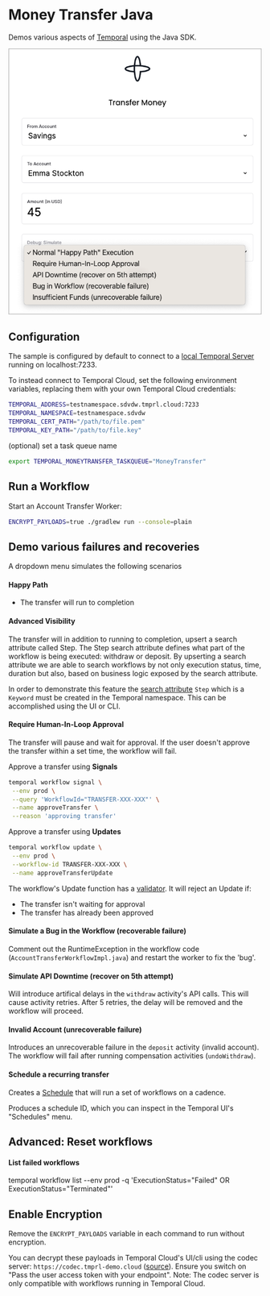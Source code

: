 # Money Transfer Java

Demos various aspects of [Temporal](https://temporal.io) using the Java SDK.

![UI Screenshot](./ui.png)

## Configuration

The sample is configured by default to connect to
a [local Temporal Server](https://docs.temporal.io/cli#starting-the-temporal-server) running on localhost:7233.

To instead connect to Temporal Cloud, set the following environment variables, replacing them with your own Temporal
Cloud credentials:

```bash
TEMPORAL_ADDRESS=testnamespace.sdvdw.tmprl.cloud:7233
TEMPORAL_NAMESPACE=testnamespace.sdvdw
TEMPORAL_CERT_PATH="/path/to/file.pem"
TEMPORAL_KEY_PATH="/path/to/file.key"
````

(optional) set a task queue name

```bash
export TEMPORAL_MONEYTRANSFER_TASKQUEUE="MoneyTransfer"
```

## Run a Workflow

Start an Account Transfer Worker:

```bash
ENCRYPT_PAYLOADS=true ./gradlew run --console=plain
```

## Demo various failures and recoveries

A dropdown menu simulates the following scenarios

#### Happy Path

- The transfer will run to completion

#### Advanced Visibility

The transfer will in addition to running to completion, upsert a search attribute called Step. The Step search attribute
defines what part of the workflow is being executed: withdraw or deposit. By upserting a search attribute we are able to
search workflows by not only execution status, time, duration but also, based on business logic exposed by the search
attribute.

In order to demonstrate this feature the [search attribute](https://docs.temporal.io/visibility#search-attribute)
```Step``` which is a ```Keyword``` must be created in the Temporal namespace. This can be accomplished using the UI or
CLI.

#### Require Human-In-Loop Approval

The transfer will pause and wait for approval. If the user doesn't approve the transfer within a set time, the workflow
will fail.

Approve a transfer using **Signals**

```bash
temporal workflow signal \
 --env prod \
 --query 'WorkflowId="TRANSFER-XXX-XXX"' \
 --name approveTransfer \
 --reason 'approving transfer'
```

Approve a transfer using **Updates**

```bash
temporal workflow update \
 --env prod \
 --workflow-id TRANSFER-XXX-XXX \
 --name approveTransferUpdate
```

The workflow's Update function has a [validator](https://docs.temporal.io/dev-guide/java/features#validate-an-update).
It will reject an Update if:

- The transfer isn't waiting for approval
- The transfer has already been approved

#### Simulate a Bug in the Workflow (recoverable failure)

Comment out the RuntimeException in the workflow code (`AccountTransferWorkflowImpl.java`) and restart the worker to fix
the 'bug'.

#### Simulate API Downtime (recover on 5th attempt)

Will introduce artifical delays in the `withdraw` activity's API calls. This will cause activity retries. After 5
retries, the delay will be removed and the workflow will proceed.

#### Invalid Account (unrecoverable failure)

Introduces an unrecoverable failure in the `deposit` activity (invalid account). The workflow will fail after running
compensation activities (`undoWithdraw`).

#### Schedule a recurring transfer

Creates a [Schedule](https://docs.temporal.io/workflows#schedule) that will run a set of workflows on a cadence.

Produces a schedule ID, which you can inspect in the Temporal UI's "Schedules" menu.

## Advanced: Reset workflows

#### List failed workflows

temporal workflow list --env prod -q 'ExecutionStatus="Failed" OR ExecutionStatus="Terminated"'

## Enable Encryption

Remove the `ENCRYPT_PAYLOADS` variable in each command to run without encryption.

You can decrypt these payloads in Temporal Cloud's UI/cli using the codec server:
`https://codec.tmprl-demo.cloud` ([source](https://github.com/steveandroulakis/temporal-codec-server)). Ensure you
switch on "Pass the user access token with your endpoint". Note: The codec server is only compatible with workflows
running in Temporal Cloud.
